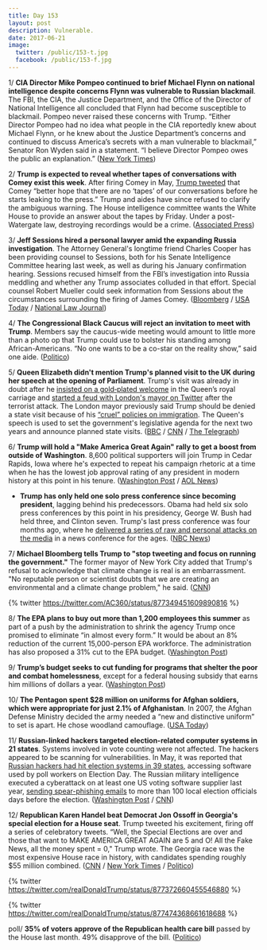 ```yaml
---
title: Day 153
layout: post
description: Vulnerable. 
date: 2017-06-21
image:
  twitter: /public/153-t.jpg
  facebook: /public/153-f.jpg
---
```


1/ **CIA Director Mike Pompeo continued to brief Michael Flynn on national intelligence despite concerns Flynn was vulnerable to Russian blackmail**. The FBI, the CIA, the Justice Department, and the Office of the Director of National Intelligence all concluded that Flynn had become susceptible to blackmail. Pompeo never raised these concerns with Trump. “Either Director Pompeo had no idea what people in the CIA reportedly knew about Michael Flynn, or he knew about the Justice Department’s concerns and continued to discuss America’s secrets with a man vulnerable to blackmail,” Senator Ron Wyden said in a statement. “I believe Director Pompeo owes the public an explanation.” ([New York Times](https://www.nytimes.com/2017/06/20/us/politics/mike-pompeo-cia.html))

2/ **Trump is expected to reveal whether tapes of conversations with Comey exist this week**. After firing Comey in May, [Trump tweeted](https://whatthefuckjusthappenedtoday.com/2017/05/12/Day-113/#2-in-a-tweet-trump-warned-james-come) that Comey “better hope that there are no ‘tapes’ of our conversations before he starts leaking to the press.” Trump and aides have since refused to clarify the ambiguous warning. The House intelligence committee wants the White House to provide an answer about the tapes by Friday. Under a post-Watergate law, destroying recordings would be a crime. ([Associated Press](https://apnews.com/5e33b92232e94b4f930fb026f4736d0f/Trump-likely-to-reveal-this-week-whether-secret-tapes-exist))

3/ **Jeff Sessions hired a personal lawyer amid the expanding Russia investigation**. The Attorney General's longtime friend Charles Cooper has been providing counsel to Sessions, both for his Senate Intelligence Committee hearing last week, as well as during his January confirmation hearing. Sessions recused himself from the FBI’s investigation into Russia meddling and whether any Trump associates colluded in that effort. Special counsel Robert Mueller could seek information from Sessions about the circumstances surrounding the firing of James Comey. ([Bloomberg](https://www.bloomberg.com/politics/articles/2017-06-20/sessions-hires-outside-lawyer-amid-expanding-russia-probes) / [USA Today](https://www.usatoday.com/story/experience/beach/new-hampshire/2017/06/20/attorney-general-jeff-sessions-retains-private-lawyer/103046234/) / [National Law Journal](http://www.nationallawjournal.com/id=1202790695886/Chuck-Cooper-Confirms-Hes-AG-Jeff-Sessions-Lawyer))

4/ **The Congressional Black Caucus will reject an invitation to meet with Trump**. Members say the caucus-wide meeting would amount to little more than a photo op that Trump could use to bolster his standing among African-Americans. “No one wants to be a co-star on the reality show,” said one aide. ([Politico](http://www.politico.com/story/2017/06/21/trump-congressional-black-caucus-239785))

5/ **Queen Elizabeth didn't mention Trump's planned visit to the UK during her speech at the opening of Parliament**. Trump's visit was already in doubt after he [insisted on a gold‑plated welcome](https://whatthefuckjusthappenedtoday.com/2017/04/15/Day-86/#7-trump-insists-on-a-gold‑plated-wel) in the Queen’s royal carriage and [started a feud with London's mayor on Twitter](https://whatthefuckjusthappenedtoday.com/2017/06/12/Day-144/#10-trumps-visit-to-the-u-k-might-be) after the terrorist attack. The London mayor previously said Trump should be denied a state visit because of his [“cruel” policies on immigration](https://whatthefuckjusthappenedtoday.com/2017/02/19/Day-31/#8-london-mayor-says-trump-should-be). The Queen's speech is used to set the government's legislative agenda for the next two years and announce planned state visits. ([BBC](http://www.bbc.com/news/uk-40356303) / [CNN](http://www.cnn.com/2017/06/21/europe/president-donald-trump-state-visit-queens-speech/index.html) / [The Telegraph](http://www.telegraph.co.uk/news/2017/06/21/donald-trump-state-visit-shelved-two-years-left-queens-speech/))

6/ **Trump will hold a "Make America Great Again" rally to get a boost from outside of Washington**. 8,600 political supporters will join Trump in Cedar Rapids, Iowa where he's expected to repeat his campaign rhetoric at a time when he has the lowest job approval rating of any president in modern history at this point in his tenure. ([Washington Post](https://www.washingtonpost.com/politics/he-loves-rallies-trump-looks-beyond-washington-to-get-a-boost/2017/06/20/dd23c87e-55ce-11e7-a204-ad706461fa4f_story.html) / [AOL News](https://www.aol.com/article/news/2017/06/20/president-donald-trump-hold-make-america-great-again-rally-iowa/22492343/))

* **Trump has only held one solo press conference since becoming president**, lagging behind his predecessors. Obama had held six solo press conferences by this point in his presidency, George W. Bush had held three, and Clinton seven. Trump's last press conference was four months ago, where he [delivered a series of raw and personal attacks on the media](https://whatthefuckjusthappenedtoday.com/2017/02/16/Day-28/#1-donald-trump-delivered-a-series-of) in a news conference for the ages. ([NBC News](http://www.nbcnews.com/politics/first-read/trump-lags-predecessors-press-conferences-n774881))

7/ **Michael Bloomberg tells Trump to "stop tweeting and focus on running the government."** The former mayor of New York City added that Trump's refusal to acknowledge that climate change is real is an embarrassment. "No reputable person or scientist doubts that we are creating an environmental and a climate change problem," he said. ([CNN](http://www.cnn.com/2017/06/21/politics/michael-bloomberg-donald-trump-russia-ac-cnntv/index.html))

{% twitter https://twitter.com/AC360/status/877349451609890816 %}

8/ **The EPA plans to buy out more than 1,200 employees this summer** as part of a push by the administration to shrink the agency Trump once promised to eliminate “in almost every form.” It would be about an 8% reduction of the current 15,000-person EPA workforce. The administration has also proposed a 31% cut to the EPA budget. ([Washington Post](https://www.washingtonpost.com/news/energy-environment/wp/2017/06/20/epa-plans-to-buy-out-more-than-1200-employees-by-the-end-of-summer/))

9/ **Trump’s budget seeks to cut funding for programs that shelter the poor and combat homelessness**, except for a federal housing subsidy that earns him millions of dollars a year. ([Washington Post](https://www.washingtonpost.com/investigations/trump-seeks-sharp-cuts-to-housing-aid-except-for-program-that-brings-him-millions/2017/06/20/bf1fb2b8-5531-11e7-ba90-f5875b7d1876_story.html))

10/ **The Pentagon spent $28 million on uniforms for Afghan soldiers, which were appropriate for just 2.1% of Afghanistan**. In 2007, the Afghan Defense Ministry decided the army needed a “new and distinctive uniform” to set is apart. He chose woodland camouflage. ([USA Today](https://www.usatoday.com/story/news/politics/2017/06/21/pentagon-blew-28-million-uniforms-afghan-soldiers-report-says/413219001/))

11/ **Russian-linked hackers targeted election-related computer systems in 21 states**. Systems involved in vote counting were not affected. The hackers appeared to be scanning for vulnerabilities. In May, it was reported that [Russian hackers had hit election systems in 39 states](https://whatthefuckjusthappenedtoday.com/2017/06/13/Day-145/#1-russian-hackers-hit-election-syste), accessing software used by poll workers on Election Day. The Russian military intelligence executed a cyberattack on at least one US voting software supplier last year, [sending spear-phishing emails](https://whatthefuckjusthappenedtoday.com/2017/06/05/Day-137/#1-a-top-secret-nsa-report-shows-russ) to more than 100 local election officials days before the election. ([Washington Post](https://www.washingtonpost.com/world/national-security/homeland-security-official-russian-government-actors-potentially-tried-to-hack-election-systems-in-21-states/2017/06/21/33bf31d4-5686-11e7-ba90-f5875b7d1876_story.html) / [CNN](http://www.cnn.com/2017/06/21/politics/russia-hacking-hearing-states-targeted/index.html))

12/ **Republican Karen Handel beat Democrat Jon Ossoff in Georgia's special election for a House seat**. Trump tweeted his excitement, firing off a series of celebratory tweets. “Well, the Special Elections are over and those that want to MAKE AMERICA GREAT AGAIN are 5 and O! All the Fake News, all the money spent = 0," Trump wrote. The Georgia race was the most expensive House race in history, with candidates spending roughly $55 million combined. ([CNN](http://www.cnn.com/2017/06/20/politics/georgia-house-results-ossoff-handel/index.html) / [New York Times](https://www.nytimes.com/2017/06/20/us/politics/karen-handel-georgia-special-election.html) / [Politico](http://www.politico.com/story/2017/06/21/donald-trump-georgia-election-karen-handel-239790))

{% twitter https://twitter.com/realDonaldTrump/status/877372660455546880 %}

{% twitter https://twitter.com/realDonaldTrump/status/877474368661618688 %}

poll/ **35% of voters approve of the Republican health care bill** passed by the House last month. 49% disapprove of the bill. ([Politico](http://www.politico.com/story/2017/06/21/poll-health-care-bill-obamacare-239784))